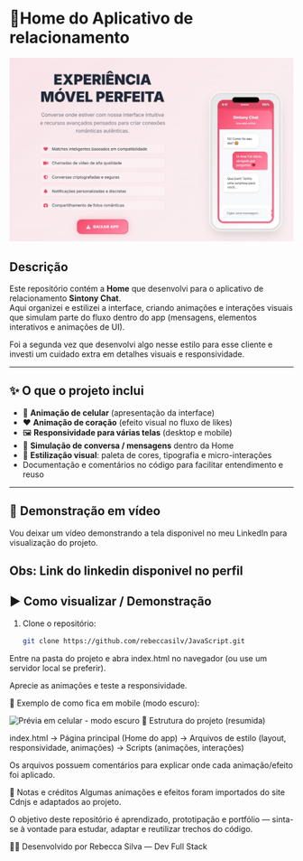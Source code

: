 # 📱Home do Aplicativo de relacionamento

<img src="imagem 1.jpg" alt="Prévia da Home (PC) - ROME" width="700"/>

## Descrição

Este repositório contém a **Home** que desenvolvi para o aplicativo de relacionamento **Sintony Chat**.  
Aqui organizei e estilizei a interface, criando animações e interações visuais que simulam parte do fluxo dentro do app (mensagens, elementos interativos e animações de UI).

Foi a segunda vez que desenvolvi algo nesse estilo para esse cliente e investi um cuidado extra em detalhes visuais e responsividade.

---

## ✨ O que o projeto inclui

- 📱 **Animação de celular** (apresentação da interface)  
- ❤️ **Animação de coração** (efeito visual no fluxo de likes)  
- 🖼️ **Responsividade para várias telas** (desktop e mobile)  
- 💬 **Simulação de conversa / mensagens** dentro da Home  
- 🎨 **Estilização visual**: paleta de cores, tipografia e micro-interações  
- Documentação e comentários no código para facilitar entendimento e reuso

---

## 🎥 Demonstração em vídeo

Vou deixar um vídeo demonstrando a tela disponivel no meu LinkedIn para visualização do projeto. 

Obs: Link do linkedin disponivel no perfil  
---

## ▶️ Como visualizar / Demonstração

1. Clone o repositório:
   ```bash
   git clone https://github.com/rebeccasilv/JavaScript.git
Entre na pasta do projeto e abra index.html no navegador (ou use um servidor local se preferir).

Aprecie as animações e teste a responsividade.

📱 Exemplo de como fica em mobile (modo escuro):

<img src="imagem 2.jpg" alt="Prévia em celular - modo escuro" width="300"/>
📂 Estrutura do projeto (resumida)

index.html 
→ Página principal (Home do app)
→ Arquivos de estilo (layout, responsividade, animações)
→ Scripts (animações, interações)

Os arquivos possuem comentários para explicar onde cada animação/efeito foi aplicado.

📝 Notas e créditos
Algumas animações e efeitos foram importados do site Cdnjs e adaptados ao projeto.

O objetivo deste repositório é aprendizado, prototipação e portfólio — sinta-se à vontade para estudar, adaptar e reutilizar trechos do código.

👩‍💻 Desenvolvido por
Rebecca Silva — Dev Full Stack

